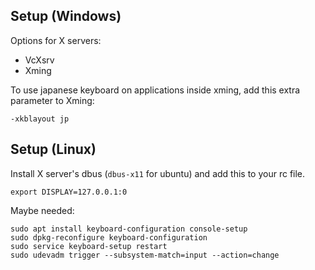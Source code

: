 ---
---

## Setup (Windows)

Options for X servers:

- VcXsrv
- Xming

To use japanese keyboard on applications inside xming, add this extra parameter to Xming:

```shell
-xkblayout jp
```

## Setup (Linux)

Install X server's dbus (`dbus-x11` for ubuntu) and add this to your rc file.

```shell
export DISPLAY=127.0.0.1:0
```

Maybe needed:

```shell
sudo apt install keyboard-configuration console-setup
sudo dpkg-reconfigure keyboard-configuration
sudo service keyboard-setup restart
sudo udevadm trigger --subsystem-match=input --action=change
```
